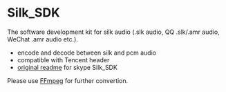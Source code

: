 # Silk_SDK

The software development kit for silk audio (.slk audio, QQ .slk/.amr audio, WeChat .amr audio etc.).

- encode and decode between silk and pcm audio
- compatible with Tencent header
- [original readme] for skype Silk_SDK

Please use [FFmpeg] for further convertion.

[original readme]: https://github.com/nullptr-0/Silk_SDK/blob/master/readme.txt.original
[FFmpeg]: https://ffmpeg.org/